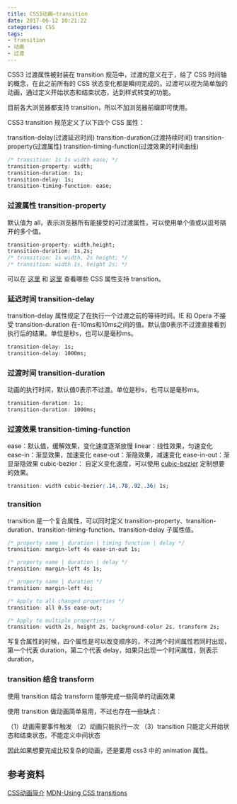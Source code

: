 ```yaml
---
title: CSS3动画—transition
date: 2017-06-12 10:21:22
categories: CSS
tags:
- transition
- 动画
- 过渡
---
```


CSS3 过渡属性被封装在 transition 规范中，过渡的意义在于，给了 CSS 时间轴的概念，在此之前所有的 CSS 状态变化都是瞬间完成的。过渡可以视为简单版的动画，通过定义开始状态和结束状态，达到样式转变的功能。

目前各大浏览器都支持 transition，所以不加浏览器前缀即可使用。

CSS3 transition 规范定义了以下四个 CSS 属性：

transition-delay(过渡延迟时间)
transition-duration(过渡持续时间)
transition-property(过渡属性) 
transition-timing-function(过渡效果的时间曲线)
<!--more-->

```css
/* transition: 1s 1s width ease; */
transition-property: width;
transition-duration: 1s;
transition-delay: 1s;
transition-timing-function: ease;
```

<script async src="//jsfiddle.net/Leo555/kd7f9khw/embed/result,html,css/"></script>


### 过渡属性 transition-property

默认值为 all，表示浏览器所有能接受的可过渡属性，可以使用单个值或以逗号隔开的多个值。

```css
transition-property: width,height;
transition-duration: 1s,2s;
/* transition: 1s width, 2s height; */
/* transition: width 1s, height 2s; */
```

<script async src="//jsfiddle.net/Leo555/whanfhLk/2/embed/result,html,css/"></script>

可以在 [这里](http://oli.jp/2010/css-animatable-properties/) 和 [这里](https://developer.mozilla.org/en-US/docs/Web/CSS/CSS_animated_properties) 查看哪些 CSS 属性支持 transition。

### 延迟时间 transition-delay

transition-delay 属性规定了在执行一个过渡之前的等待时间。IE 和 Opera 不接受 transition-duration 在-10ms和10ms之间的值。默认值0表示不过渡直接看到执行后的结果。单位是秒s，也可以是毫秒ms。

```css
transition-delay: 1s;
transition-delay: 1000ms;
```

### 过渡时间 transition-duration 

动画的执行时间，默认值0表示不过渡。单位是秒s，也可以是毫秒ms。

```css
transition-duration: 1s;
transition-duration: 1000ms;
```

### 过渡效果 transition-timing-function

ease：默认值，缓解效果，变化速度逐渐放慢
linear：线性效果，匀速变化
ease-in：渐显效果，加速变化
ease-out：渐隐效果，减速变化
ease-in-out：渐显渐隐效果
cubic-bezier： 自定义变化速度，可以使用 [cubic-bezier](http://cubic-bezier.com/#.17,.67,.83,.67) 定制想要的效果。

```css
transition: width cubic-bezier(.14,.78,.92,.36) 1s;
```

<script async src="//jsfiddle.net/Leo555/37m1tc5a/1/embed/result,html,css/"></script>

### transition

transition 是一个复合属性，可以同时定义 
transition-property、transition-duration、transition-timing-function、transition-delay 子属性值。

```css
/* property name | duration | timing function | delay */
transition: margin-left 4s ease-in-out 1s;

/* property name | duration | delay */
transition: margin-left 4s 1s;

/* property name | duration */
transition: margin-left 4s;

/* Apply to all changed properties */
transition: all 0.5s ease-out;

/* Apply to multiple properties */
transition: width 2s, height 2s, background-color 2s, transform 2s;
```

写复合属性的时候，四个属性是可以改变顺序的，不过两个时间属性若同时出现，第一个代表 duration，第二个代表 delay，如果只出现一个时间属性，则表示 duration。

### transition 结合 transform

使用 transition 结合 transform 能够完成一些简单的动画效果

<script async src="//jsfiddle.net/Leo555/e7j3p7ru/2/embed/result,html,css/"></script>

使用 transition 做动画简单易用，不过也存在一些缺点：

（1）动画需要事件触发
（2）动画只能执行一次
（3）transition 只能定义开始状态和结束状态，不能定义中间状态

因此如果想要完成比较复杂的动画，还是要用 css3 中的 animation 属性。

## 参考资料
[CSS动画简介](http://www.ruanyifeng.com/blog/2014/02/css_transition_and_animation.html)
[MDN-Using CSS transitions](https://developer.mozilla.org/en-US/docs/Web/CSS/CSS_Transitions/Using_CSS_transitions)